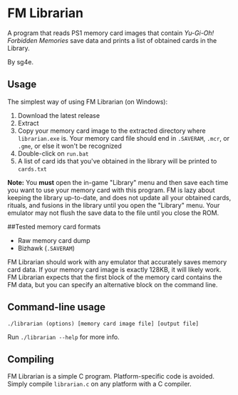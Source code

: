 # FM Librarian

A program that reads PS1 memory card images that contain *Yu-Gi-Oh! Forbidden Memories* save data and prints a list of obtained cards in the Library.

By sg4e.

## Usage
The simplest way of using FM Librarian (on Windows):
1. Download the latest release
1. Extract
1. Copy your memory card image to the extracted directory where `librarian.exe` is. Your memory card file should end in `.SAVERAM`, `.mcr`, or `.gme`, or else it won't be recognized
1. Double-click on `run.bat`
1. A list of card ids that you've obtained in the library will be printed to `cards.txt`

**Note:** You **must** open the in-game "Library" menu and then save each time you want to use your memory card with this program. FM is lazy about keeping the library up-to-date, and does not update all your obtained cards, rituals, and fusions in the library until you open the "Library" menu. Your emulator may not flush the save data to the file until you close the ROM.

##Tested memory card formats
* Raw memory card dump
* Bizhawk (`.SAVERAM`)

FM Librarian should work with any emulator that accurately saves memory card data. If your memory card image is exactly 128KB, it will likely work. FM Librarian expects that the first block of the memory card contains the FM data, but you can specify an alternative block on the command line.

## Command-line usage
```
./librarian (options) [memory card image file] [output file]
```
Run `./librarian --help` for more info.

## Compiling
FM Librarian is a simple C program. Platform-specific code is avoided. Simply compile `librarian.c` on any platform with a C compiler.
